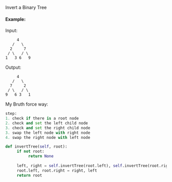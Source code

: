 Invert a Binary Tree

#### Example:
Input:  
```
     4
   /   \
  2     7
 / \   / \
1   3 6   9
```

Output: 
```
     4
   /   \
  7     2
 / \   / \
9   6 3   1
```

My Bruth force way:
```python
step:
1. check if there is a root node
2. check and set the left child node
3. check and set the right child node
3. swap the left node with right node
4. swap the right node with left node

def invertTree(self, root):
     if not root:
          return None
     
     left, right = self.invertTree(root.left), self.invertTree(root.right)
     root.left, root.right = right, left
     return root
```
